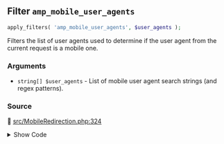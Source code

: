 ## Filter `amp_mobile_user_agents`

```php
apply_filters( 'amp_mobile_user_agents', $user_agents );
```

Filters the list of user agents used to determine if the user agent from the current request is a mobile one.

### Arguments

* `string[] $user_agents` - List of mobile user agent search strings (and regex patterns).

### Source

:link: [src/MobileRedirection.php:324](/src/MobileRedirection.php#L324)

<details>
<summary>Show Code</summary>

```php
return apply_filters( 'amp_mobile_user_agents', $default_user_agents );
```

</details>
